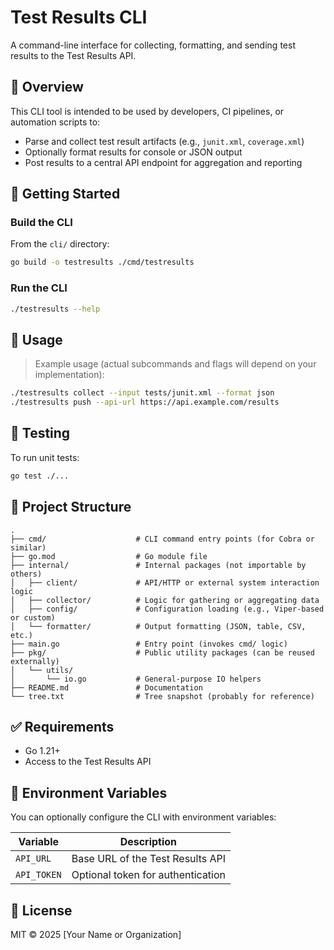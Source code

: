 # Test Results CLI

A command-line interface for collecting, formatting, and sending test results to the Test Results API.

## 📆 Overview

This CLI tool is intended to be used by developers, CI pipelines, or automation scripts to:

* Parse and collect test result artifacts (e.g., `junit.xml`, `coverage.xml`)
* Optionally format results for console or JSON output
* Post results to a central API endpoint for aggregation and reporting

## 🚀 Getting Started

### Build the CLI

From the `cli/` directory:

```bash
go build -o testresults ./cmd/testresults
```

### Run the CLI

```bash
./testresults --help
```

## 🔧 Usage

> Example usage (actual subcommands and flags will depend on your implementation):

```bash
./testresults collect --input tests/junit.xml --format json
./testresults push --api-url https://api.example.com/results
```

## 🧪 Testing

To run unit tests:

```bash
go test ./...
```

## 📁 Project Structure

```plaintext
.
├── cmd/                    # CLI command entry points (for Cobra or similar)
├── go.mod                  # Go module file
├── internal/               # Internal packages (not importable by others)
│   ├── client/             # API/HTTP or external system interaction logic
│   ├── collector/          # Logic for gathering or aggregating data
│   ├── config/             # Configuration loading (e.g., Viper-based or custom)
│   └── formatter/          # Output formatting (JSON, table, CSV, etc.)
├── main.go                 # Entry point (invokes cmd/ logic)
├── pkg/                    # Public utility packages (can be reused externally)
│   └── utils/
│       └── io.go           # General-purpose IO helpers
├── README.md               # Documentation
└── tree.txt                # Tree snapshot (probably for reference)
```

## ✅ Requirements

* Go 1.21+
* Access to the Test Results API

## 🔐 Environment Variables

You can optionally configure the CLI with environment variables:

| Variable    | Description                       |
| ----------- | --------------------------------- |
| `API_URL`   | Base URL of the Test Results API  |
| `API_TOKEN` | Optional token for authentication |

## 📄 License

MIT © 2025 \[Your Name or Organization]
